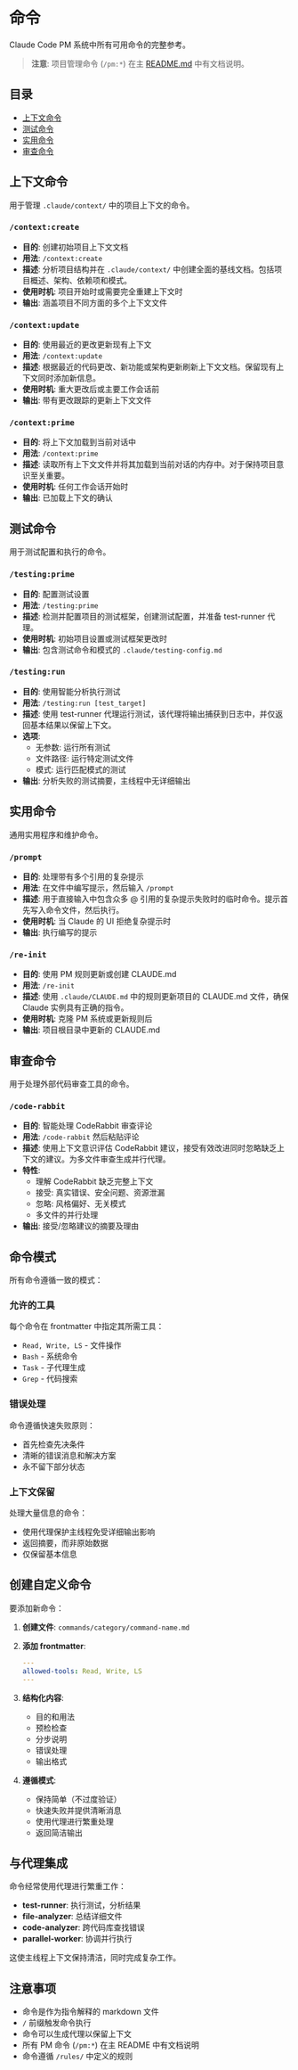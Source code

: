 # 命令

Claude Code PM 系统中所有可用命令的完整参考。

> **注意**: 项目管理命令 (`/pm:*`) 在主 [README.md](README.md#command-reference) 中有文档说明。

## 目录

- [上下文命令](#上下文命令)
- [测试命令](#测试命令)
- [实用命令](#实用命令)
- [审查命令](#审查命令)

## 上下文命令

用于管理 `.claude/context/` 中的项目上下文的命令。

### `/context:create`
- **目的**: 创建初始项目上下文文档
- **用法**: `/context:create`
- **描述**: 分析项目结构并在 `.claude/context/` 中创建全面的基线文档。包括项目概述、架构、依赖项和模式。
- **使用时机**: 项目开始时或需要完全重建上下文时
- **输出**: 涵盖项目不同方面的多个上下文文件

### `/context:update`
- **目的**: 使用最近的更改更新现有上下文
- **用法**: `/context:update`
- **描述**: 根据最近的代码更改、新功能或架构更新刷新上下文文档。保留现有上下文同时添加新信息。
- **使用时机**: 重大更改后或主要工作会话前
- **输出**: 带有更改跟踪的更新上下文文件

### `/context:prime`
- **目的**: 将上下文加载到当前对话中
- **用法**: `/context:prime`
- **描述**: 读取所有上下文文件并将其加载到当前对话的内存中。对于保持项目意识至关重要。
- **使用时机**: 任何工作会话开始时
- **输出**: 已加载上下文的确认

## 测试命令

用于测试配置和执行的命令。

### `/testing:prime`
- **目的**: 配置测试设置
- **用法**: `/testing:prime`
- **描述**: 检测并配置项目的测试框架，创建测试配置，并准备 test-runner 代理。
- **使用时机**: 初始项目设置或测试框架更改时
-  **输出**: 包含测试命令和模式的 `.claude/testing-config.md`

### `/testing:run`
- **目的**: 使用智能分析执行测试
- **用法**: `/testing:run [test_target]`
- **描述**: 使用 test-runner 代理运行测试，该代理将输出捕获到日志中，并仅返回基本结果以保留上下文。
- **选项**:
   - 无参数: 运行所有测试
   - 文件路径: 运行特定测试文件
   - 模式: 运行匹配模式的测试
- **输出**: 分析失败的测试摘要，主线程中无详细输出

## 实用命令

通用实用程序和维护命令。

### `/prompt`
- **目的**: 处理带有多个引用的复杂提示
- **用法**: 在文件中编写提示，然后输入 `/prompt`
- **描述**: 用于直接输入中包含众多 @ 引用的复杂提示失败时的临时命令。提示首先写入命令文件，然后执行。
- **使用时机**: 当 Claude 的 UI 拒绝复杂提示时
- **输出**: 执行编写的提示

### `/re-init`
- **目的**: 使用 PM 规则更新或创建 CLAUDE.md
- **用法**: `/re-init`
- **描述**: 使用 `.claude/CLAUDE.md` 中的规则更新项目的 CLAUDE.md 文件，确保 Claude 实例具有正确的指令。
- **使用时机**: 克隆 PM 系统或更新规则后
- **输出**: 项目根目录中更新的 CLAUDE.md

## 审查命令

用于处理外部代码审查工具的命令。

### `/code-rabbit`
- **目的**: 智能处理 CodeRabbit 审查评论
- **用法**: `/code-rabbit` 然后粘贴评论
- **描述**: 使用上下文意识评估 CodeRabbit 建议，接受有效改进同时忽略缺乏上下文的建议。为多文件审查生成并行代理。
- **特性**:
   - 理解 CodeRabbit 缺乏完整上下文
   - 接受: 真实错误、安全问题、资源泄漏
   - 忽略: 风格偏好、无关模式
   - 多文件的并行处理
- **输出**: 接受/忽略建议的摘要及理由

## 命令模式

所有命令遵循一致的模式：

### 允许的工具
每个命令在 frontmatter 中指定其所需工具：
- `Read, Write, LS` - 文件操作
- `Bash` - 系统命令
- `Task` - 子代理生成
- `Grep` - 代码搜索

### 错误处理
命令遵循快速失败原则：
- 首先检查先决条件
- 清晰的错误消息和解决方案
- 永不留下部分状态

### 上下文保留
处理大量信息的命令：
- 使用代理保护主线程免受详细输出影响
- 返回摘要，而非原始数据
- 仅保留基本信息

## 创建自定义命令

要添加新命令：

1. **创建文件**: `commands/category/command-name.md`
2. **添加 frontmatter**:
   ```yaml
   ---
   allowed-tools: Read, Write, LS
   ---
   ```
3. **结构化内容**:
   - 目的和用法
   - 预检检查
   - 分步说明
   - 错误处理
   - 输出格式

4. **遵循模式**:
   - 保持简单（不过度验证）
   - 快速失败并提供清晰消息
   - 使用代理进行繁重处理
   - 返回简洁输出

## 与代理集成

命令经常使用代理进行繁重工作：

- **test-runner**: 执行测试，分析结果
- **file-analyzer**: 总结详细文件
- **code-analyzer**: 跨代码库查找错误
- **parallel-worker**: 协调并行执行

这使主线程上下文保持清洁，同时完成复杂工作。

## 注意事项

- 命令是作为指令解释的 markdown 文件
- `/` 前缀触发命令执行
- 命令可以生成代理以保留上下文
- 所有 PM 命令 (`/pm:*`) 在主 README 中有文档说明
- 命令遵循 `/rules/` 中定义的规则